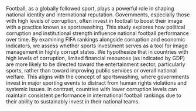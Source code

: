 Football, as a globally followed sport, plays a powerful role in shaping national identity and international reputation. Governments, especially those with high levels of corruption, often invest in football to boost their image with a practice known as sportswashing. This study explores how political corruption and institutional strength influence national football performance over time. By examining FIFA rankings alongside corruption and economic indicators, we assess whether sports investment serves as a tool for image management in highly corrupt states. We hypothesize that in countries with high levels of corruption, limited financial resources (as indicated by GDP) are more likely to be directed toward the entertainment sector, particularly sports, rather than toward improving public services or overall national welfare. This aligns with the concept of sportswashing, where governments invest in major sporting events to distract from human rights violations and systemic issues. In contrast, countries with lower corruption levels can maintain consistent performance in international football rankings due to their ability to sustainably invest in their national teams.
